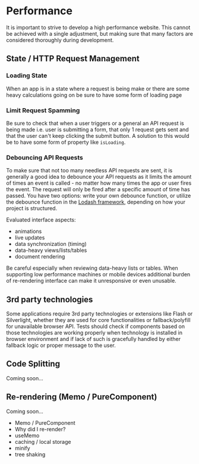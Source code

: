 # Performance

It is important to strive to develop a high performance website. This cannot be achieved with a single adjustment, but making sure that many factors are considered thoroughly during development.

## State / HTTP Request Management

### Loading State

When an app is in a state where a request is being make or there are some heavy calculations going on be sure to have some form of loading page

### Limit Request Spamming

Be sure to check that when a user triggers or a general an API request is being made i.e. user is submitting a form, that only 1 request gets sent and that the user can't keep clicking the submit button. A solution to this would be to have some form of property like `isLoading`.

### Debouncing API Requests

To make sure that not too many needless API requests are sent, it is generally a good idea to debounce your API requests as it limits the amount of times an event is called - no matter how many times the app or user fires the event. The request will only be fired after a specific amount of time has passed. You have two options: write your own debounce function, or utilize the debounce function in the [Lodash framework](https://lodash.com/), depending on how your project is structured.

Evaluated interface aspects:

- animations
- live updates
- data synchronization (timing)
- data-heavy views/lists/tables
- document rendering

Be careful especially when reviewing data-heavy lists or tables. When supporting low performance machines or mobile devices additional burden of re-rendering interface can make it unresponsive or even unusable.

## 3rd party technologies

Some applications require 3rd party technologies or extensions like Flash or Silverlight, whether they are used for core functionalities or fallback/polyfill for unavailable browser API. Tests should check if components based on those technologies are working properly when technology is installed in browser environment and if lack of such is gracefully handled by either fallback logic or proper message to the user.

## Code Splitting

Coming soon...

## Re-rendering (Memo / PureComponent)

Coming soon...

- Memo / PureComponent
- Why did I re-render?
- useMemo
- caching / local storage
- minify
- tree shaking
